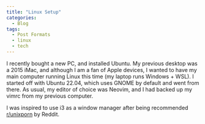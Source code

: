 ```yaml
---
title: "Linux Setup"
categories:
  - Blog
tags:
  - Post Formats
  - linux
  - tech
---
```


I recently bought a new PC, and installed Ubuntu. My previous desktop was a 2015 iMac, and although I am a fan of Apple devices, I wanted to have my main computer running Linux this time (my laptop runs Windows + WSL). I started off with Ubuntu 22.04, which uses GNOME by default and went from there. As usual, my editor of choice was Neovim, and I had backed up my vimrc from my previous computer. 

I was inspired to use i3 as a window manager after being recommended [r/unixporn](https://reddit.com/r/unixporn) by Reddit. 
